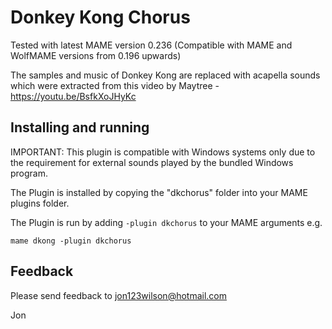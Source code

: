 # **Donkey Kong Chorus** #

Tested with latest MAME version 0.236
(Compatible with MAME and WolfMAME versions from 0.196 upwards)

The samples and music of Donkey Kong are replaced with acapella sounds which were extracted from this video by Maytree - https://youtu.be/BsfkXoJHyKc
  
## Installing and running

IMPORTANT:  This plugin is compatible with Windows systems only due to the requirement for external sounds played by the bundled Windows program.
 
The Plugin is installed by copying the "dkchorus" folder into your MAME plugins folder.

The Plugin is run by adding `-plugin dkchorus` to your MAME arguments e.g.

```mame dkong -plugin dkchorus```  


## Feedback

Please send feedback to jon123wilson@hotmail.com

Jon

